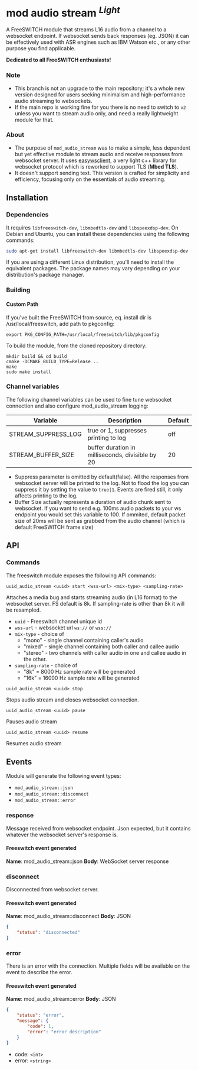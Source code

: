 # mod audio stream <sup>_Light_</sup>

A FreeSWITCH module that streams L16 audio from a channel to a websocket endpoint. If websocket sends back responses (eg. JSON) it can be effectively used with ASR engines such as IBM Watson etc., or any other purpose you find applicable.

**Dedicated to all FreeSWITCH enthusiasts!**

### Note
- This branch is not an upgrade to the main repository; it's a whole new version designed for users seeking minimalism and high-performance audio streaming to websockets.
- If the main repo is working fine for you there is no need to switch to `v2` unless you want to stream audio only, and need a really lightweight module for that. 

### About

- The purpose of `mod_audio_stream` was to make a simple, less dependent but yet effective module to stream audio and receive responses from websocket server. It uses [easywsclient](https://github.com/dhbaird/easywsclient), a very light c++ library for websocket protocol which is reworked to support TLS (**Mbed TLS**).
- It doesn't support sending text. This version is crafted for simplicity and efficiency, focusing only on the essentials of audio streaming.

## Installation

### Dependencies
It requires `libfreeswitch-dev`, `libmbedtls-dev` and `libspeexdsp-dev`. On Debian and Ubuntu, you can install these dependencies using the following commands:

```bash
sudo apt-get install libfreeswitch-dev libmbedtls-dev libspeexdsp-dev
```
If you are using a different Linux distribution, you'll need to install the equivalent packages. The package names may vary depending on your distribution's package manager.

### Building

#### Custom Path
If you've built the FreeSWITCH from source, eq. install dir is /usr/local/freeswitch, add path to pkgconfig:
```
export PKG_CONFIG_PATH=/usr/local/freeswitch/lib/pkgconfig
```
To build the module, from the cloned repository directory:
```
mkdir build && cd build
cmake -DCMAKE_BUILD_TYPE=Release ..
make
sudo make install
```

### Channel variables
The following channel variables can be used to fine tune websocket connection and also configure mod_audio_stream logging:

| Variable | Description | Default |
| --- | ----------- |  ---|
| STREAM_SUPPRESS_LOG | true or 1, suppresses printing to log | off |
| STREAM_BUFFER_SIZE | buffer duration in milliseconds, divisible by 20 | 20 |

- Suppress parameter is omitted by default(false). All the responses from websocket server will be printed to the log. Not to flood the log you can suppress it by setting the value to `true|1`. Events are fired still, it only affects printing to the log.
- Buffer Size actually represents a duration of audio chunk sent to websocket. If you want to send e.g. 100ms audio packets to your ws endpoint you would set this variable to 100. If ommited, default packet size of 20ms will be sent as grabbed from the audio channel (which is default FreeSWITCH frame size)
## API

### Commands
The freeswitch module exposes the following API commands:

```
uuid_audio_stream <uuid> start <wss-url> <mix-type> <sampling-rate>
```
Attaches a media bug and starts streaming audio (in L16 format) to the websocket server. FS default is 8k. If sampling-rate is other than 8k it will be resampled.
- `uuid` - Freeswitch channel unique id
- `wss-url` - websocket url `ws://` or `wss://`
- `mix-type` - choice of 
  - "mono" - single channel containing caller's audio
  - "mixed" - single channel containing both caller and callee audio
  - "stereo" - two channels with caller audio in one and callee audio in the other.
- `sampling-rate` - choice of
  - "8k" = 8000 Hz sample rate will be generated
  - "16k" = 16000 Hz sample rate will be generated

```
uuid_audio_stream <uuid> stop
```
Stops audio stream and closes websocket connection.

```
uuid_audio_stream <uuid> pause
```
Pauses audio stream

```
uuid_audio_stream <uuid> resume
```
Resumes audio stream

## Events
Module will generate the following event types:
- `mod_audio_stream::json`
- `mod_audio_stream::disconnect`
- `mod_audio_stream::error`

### response
Message received from websocket endpoint. Json expected, but it contains whatever the websocket server's response is.
#### Freeswitch event generated
**Name**: mod_audio_stream::json
**Body**: WebSocket server response

### disconnect
Disconnected from websocket server.
#### Freeswitch event generated
**Name**: mod_audio_stream::disconnect
**Body**: JSON
```json
{
	"status": "disconnected"
}
```

### error
There is an error with the connection. Multiple fields will be available on the event to describe the error.
#### Freeswitch event generated
**Name**: mod_audio_stream::error
**Body**: JSON
```json
{
	"status": "error",
	"message": {
		"code": 1,
		"error": "error description"
	}
}
```
- code: `<int>`
- error: `<string>`
